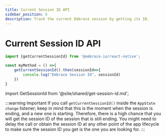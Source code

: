 ```yaml
---
title: Current Session ID API
sidebar_position: 5
description: Track the current Embrace session by getting its ID.
---
```


# Current Session ID API

```javascript
import {getCurrentSessionId} from '@embrace-io/react-native';

const myMethod = () =>{
    getCurrentSessionId().then(sessionId=>{
        console.log("Embrace Session Id", sessionId)
    })
}
```  

import GetSessionId from '@site/shared/get-session-id.md';

<GetSessionId />

:::warning Important
If you call `getCurrentSessionId()` inside the `AppState change` listener; keep in mind that this is the moment when the session is ending, and a new one is starting. Therefore, there is a high chance that you will get the session ID of the session that is still ending. You might need to delay the call or obtain the session ID at any other point of the app lifecycle to make sure the session ID you get is the one you are looking for.
:::
